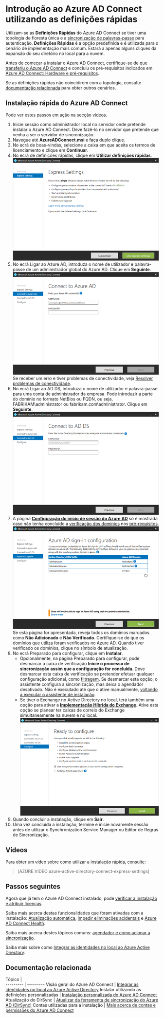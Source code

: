 <properties
    pageTitle="Azure AD Connect: Começar a utilizar as definições rápidas | Microsoft Azure"
    description="Saiba como transferir, instalar e executar o assistente de configuração do Azure AD Connect."
    services="active-directory"
    documentationCenter=""
    authors="andkjell"
    manager="femila"
    editor="curtand"/>

<tags
    ms.service="active-directory"
    ms.workload="identity"
    ms.tgt_pltfrm="na"
    ms.devlang="na"
    ms.topic="get-started-article"
    ms.date="09/13/2016"
    ms.author="billmath;andkjell"/>

# Introdução ao Azure AD Connect utilizando as definições rápidas
Utilizam-se as **Definições Rápidas** do Azure AD Connect se tiver uma topologia de floresta única e a [sincronização de palavras-passe](active-directory-aadconnectsync-implement-password-synchronization.md) para autenticação. **Definições Rápidas** é a opção predefinida e é utilizada para o cenário de implementação mais comum. Estará a apenas alguns cliques da expansão do seu diretório no local para a nuvem.

Antes de começar a instalar o Azure AD Connect, certifique-se de que [transferiu o Azure AD Connect](http://go.microsoft.com/fwlink/?LinkId=615771) e concluiu os pré-requisitos indicados em [Azure AD Connect: Hardware e pré-requisitos](active-directory-aadconnect-prerequisites.md).

Se as definições rápidas não coincidirem com a topologia, consulte [documentação relacionada](#related-documentation) para obter outros cenários.

## Instalação rápida do Azure AD Connect
Pode ver estes passos em ação na secção [vídeos](#videos).

1. Inicie sessão como administrador local no servidor onde pretende instalar o Azure AD Connect. Deve fazê-lo no servidor que pretende que venha a ser o servidor de sincronização.
2. Navegue até **AzureADConnect.msi** e faça duplo clique.
3. No ecrã de boas-vindas, selecione a caixa em que aceita os termos de licenciamento e clique em **Continuar**.  
4. No ecrã de definições rápidas, clique em **Utilizar definições rápidas**.  
![Bem-vindo ao Azure AD Connect](./media/active-directory-aadconnect-get-started-express/express.png)
5. No ecrã Ligar ao Azure AD, introduza o nome de utilizador e palavra-passe de um administrador global do Azure AD. Clique em **Seguinte**.  
![Ligar ao Azure AD](./media/active-directory-aadconnect-get-started-express/connectaad.png) Se receber um erro e tiver problemas de conectividade, veja [Resolver problemas de conectividade](active-directory-aadconnect-troubleshoot-connectivity.md).
6. No ecrã Ligar ao AD DS, introduza o nome de utilizador e palavra-passe para uma conta de administrador da empresa. Pode introduzir a parte do domínio no formato NetBios ou FQDN, ou seja, FABRIKAM\administrator ou fabrikam.com\administrator. Clique em **Seguinte**.  
![Ligar ao AD DS](./media/active-directory-aadconnect-get-started-express/connectad.png)
7. A página [**Configuração do início de sessão do Azure AD**](active-directory-aadconnect-user-signin.md#azure-ad-sign-in-configuration) só é mostrada caso não tenha concluído a [verificação dos domínios](active-directory-add-domain.md) nos [pré-requisitos](active-directory-aadconnect-prerequisites.md).
![Domínios não verificados](./media/active-directory-aadconnect-get-started-express/unverifieddomain.png)  
Se esta página for apresentada, reveja todos os domínios marcados como **Não Adicionado** e **Não Verificado**. Certifique-se de que os domínios que utiliza foram verificados no Azure AD. Quando tiver verificado os domínios, clique no símbolo de atualização.
8. No ecrã Preparado para configurar, clique em **Instalar**.
    - Opcionalmente, na página Preparado para configurar, pode desmarcar a caixa de verificação **Inicie o processo de sincronização assim que a configuração for concluída**. Deve desmarcar esta caixa de verificação se pretender efetuar qualquer configuração adicional, como [filtragem](active-directory-aadconnectsync-configure-filtering.md). Se desmarcar esta opção, o assistente configura a sincronização, mas deixa o agendador desativado. Não é executado até que o ative manualmente, [voltando a executar o assistente de instalação](active-directory-aadconnectsync-installation-wizard.md).
    - Se tiver o Exchange no Active Directory no local, terá também uma opção para ativar a [**Implementação Híbrida do Exchange**](https://technet.microsoft.com/library/jj200581.aspx). Ative esta opção se planear ter caixas de correio do Exchange simultaneamente na nuvem e no local.
![Pronto para configurar o Azure AD Connect](./media/active-directory-aadconnect-get-started-express/readytoconfigure.png)
9. Quando concluir a instalação, clique em **Sair**.
10. Uma vez concluída a instalação, termine e inicie novamente sessão antes de utilizar o Synchronization Service Manager ou Editor de Regras de Sincronização.

## Vídeos

Para obter um vídeo sobre como utilizar a instalação rápida, consulte:

>[AZURE.VIDEO azure-active-directory-connect-express-settings]

## Passos seguintes
Agora que já tem o Azure AD Connect instalado, pode [verificar a instalação e atribuir licenças](active-directory-aadconnect-whats-next.md).

Saiba mais acerca destas funcionalidades que foram ativadas com a instalação: [Atualização automática](active-directory-aadconnect-feature-automatic-upgrade.md), [Impedir eliminações acidentais](active-directory-aadconnectsync-feature-prevent-accidental-deletes.md) e [Azure AD Connect Health](active-directory-aadconnect-health-sync.md).

Saiba mais acerca destes tópicos comuns: [agendador e como acionar a sincronização](active-directory-aadconnectsync-feature-scheduler.md).

Saiba mais sobre como [Integrar as identidades no local ao Azure Active Directory](active-directory-aadconnect.md).

## Documentação relacionada

Tópico |  
--------- | ---------
Visão geral do Azure AD Connect | [Integrar as identidades no local ao Azure Active Directory](active-directory-aadconnect.md)
Instalar utilizando as definições personalizadas | [Instalação personalizada do Azure AD Connect](active-directory-aadconnect-get-started-custom.md)
Atualização do DirSync | [Atualizar da ferramenta de sincronização do Azure AD (DirSync)](active-directory-aadconnect-dirsync-upgrade-get-started.md)
Contas utilizadas para a instalação | [Mais acerca de contas e permissões do Azure AD Connect](active-directory-aadconnect-accounts-permissions.md)



<!--HONumber=sep16_HO2-->


